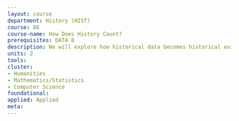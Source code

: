 ```yaml
---
layout: course 
department: History (HIST)
course: 88
course-name: How Does History Count?
prerequisites: DATA 8
description: We will explore how historical data becomes historical evidence and how recent technological advances affect long-established practices, such as close attention to historical context and contingency. Will the advent of fast computing and big data make history count more or lead to unprecedented insights into the study of change over time? During our weekly discussions, we will apply what we learn in lectures and labs to the analysis of selected historical sources and get an understanding of constructing historical datasets. We will also consider scholarly debates over quantitative evidence and historical argument.
units: 2
tools: 
cluster:
- Humanities
- Mathematics/Statistics
- Computer Science
foundational: 
applied: Applied
meta: 
---
```


